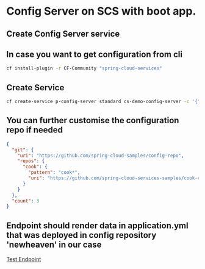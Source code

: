 # Config Server on SCS with boot app.

## Create Config Server service

## In case you want to get configuration from cli

```bash
cf install-plugin -r CF-Community "spring-cloud-services"
```

## Create Service

```bash
cf create-service p-config-server standard cs-demo-config-server -c '{"git": {"uri": "https://github.com/poprygun/cs-demo-config"}}'

```

## You can further customise the configuration repo if needed

```json
{
  "git": {
    "uri": "https://github.com/spring-cloud-samples/config-repo",
    "repos": {
      "cook": {
        "pattern": "cook*",
        "uri": "https://github.com/spring-cloud-services-samples/cook-config"
      }
    }
  },
  "count": 3
}
```

## Endpoint should render data in application.yml that was deployed in config repository 'newheaven' in our case

[Test Endpoint](https://cs-demo.apps.pcfone.io/where)
